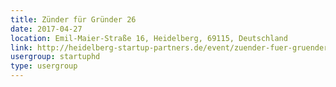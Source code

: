 ```yaml
---
title: Zünder für Gründer 26
date: 2017-04-27
location: Emil-Maier-Straße 16, Heidelberg, 69115, Deutschland
link: http://heidelberg-startup-partners.de/event/zuender-fuer-gruender-26/
usergroup: startuphd
type: usergroup
---
```

